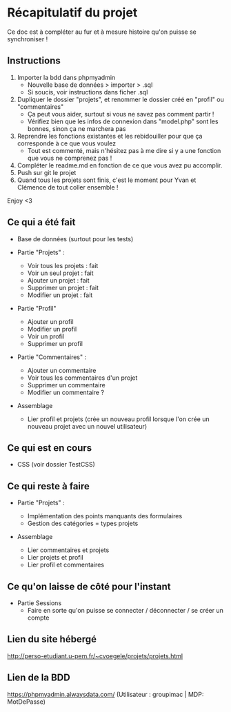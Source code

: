 # Récapitulatif du projet 
Ce doc est à compléter au fur et à mesure histoire qu'on puisse se synchroniser ! 


## Instructions 
1. Importer la bdd dans phpmyadmin 
    - Nouvelle base de données > importer > .sql 
    - Si soucis, voir instructions dans ficher .sql
2. Dupliquer le dossier "projets", et renommer le dossier créé en "profil" ou "commentaires" 
    - Ça peut vous aider, surtout si vous ne savez pas comment partir ! 
    - Vérifiez bien que les infos de connexion dans "model.php" sont les bonnes, sinon ça ne marchera pas 
3. Reprendre les fonctions existantes et les rebidouiller pour que ça corresponde à ce que vous voulez 
    - Tout est commenté, mais n'hésitez pas à me dire si y a une fonction que vous ne comprenez pas ! 
4. Compléter le readme.md en fonction de ce que vous avez pu accomplir.
5. Push sur git le projet 
6. Quand tous les projets sont finis, c'est le moment pour Yvan et Clémence de tout coller ensemble ! 

Enjoy <3


## Ce qui a été fait 
- Base de données (surtout pour les tests)
- Partie "Projets" : 
    - Voir tous les projets : fait 
    - Voir un seul projet : fait 
    - Ajouter un projet : fait 
    - Supprimer un projet : fait 
    - Modifier un projet : fait 

- Partie "Profil"
    - Ajouter un profil
    - Modifier un profil 
    - Voir un profil 
    - Supprimer un profil 

- Partie "Commentaires" :
    - Ajouter un commentaire 
    - Voir tous les commentaires d'un projet 
    - Supprimer un commentaire 
    - Modifier un commentaire ? 

- Assemblage
    - Lier profil et projets (crée un nouveau profil lorsque l'on crée un nouveau projet avec un nouvel utilisateur)

## Ce qui est en cours
- CSS (voir dossier TestCSS)

## Ce qui reste à faire 
- Partie "Projets" : 
    - Implémentation des points manquants des formulaires
    - Gestion des catégories = types projets

- Assemblage 
    - Lier commentaires et projets 
    - Lier projets et profil 
    - Lier profil et commentaires 

## Ce qu'on laisse de côté pour l'instant
- Partie Sessions
    - Faire en sorte qu'on puisse se connecter / déconnecter / se créer un compte

## Lien du site hébergé
http://perso-etudiant.u-pem.fr/~cvoegele/projets/projets.html

## Lien de la BDD
https://phpmyadmin.alwaysdata.com/ (Utilisateur : groupimac | MDP: MotDePasse)